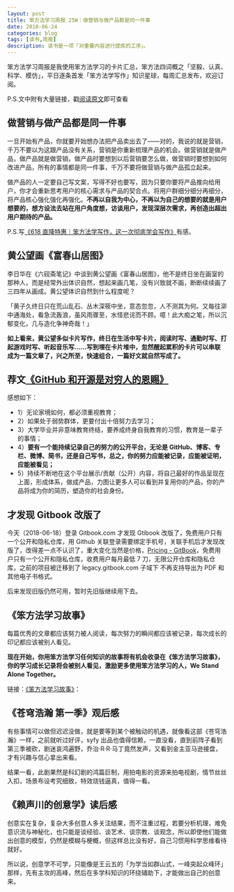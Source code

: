 ```yaml
---
layout: post
title: 笨方法学习周报 25W：做营销与做产品都是同一件事
date: 2018-06-24
categories: blog
tags: [读书,周报]
description: 读书是一项「对重要内容进行提炼的工序」。
---
```



笨方法学习周报是我使用笨方法学习的卡片汇总，笨方法四词概之「坚毅、认真、科学、模仿」，平日逐条首发「笨方法学写作」知识星球，每周汇总发布，欢迎订阅。

P.S.文中附有大量链接，戳[阅读原文](https://www.jianshu.com/nb/25728012)即可查看


## 做营销与做产品都是同一件事

一旦开始有产品，你就要开始想办法把产品卖出去了——对的，我说的就是营销，千万不要以为这跟产品没有关系，营销是你重新梳理产品的机会。做营销就是做产品，做产品就是做营销，做产品时要想到以后营销要怎么做，做营销时要想到如何改进产品，所有的事情都是同一件事，千万不要将做营销与做产品孤立起来。

做产品的人一定要自己写文案，写得不好也要写，因为只要你要将产品推向给用户，你才会重新思考用户的核心需求与产品的契合点。将用户群细分细分再细分，将产品核心强化强化再强化。**不再以自我为中心，不再以为自己的想要的就是用户想要的，想方设法去站在用户角度想，访谈用户，发现深层次需求，再创造出超出用户期待的产品。**

P.S.写[《618 直降特惠｜笨方法学写作，这一次彻底学会写作》](https://mp.weixin.qq.com/s?__biz=MzA4MTQ0NDQxNg==&mid=2650639645&idx=1&sn=158eefe65e0ae7bae1405ee273ef330c&chksm=879dc632b0ea4f247df9734f8d9fe8ddbab09ac28b0208f1fabf235b5666f59fce218013bcc3#rd)有感。

## 黄公望画《富春山居图》

李日华在《六砚斋笔记》中谈到黄公望画《富春山居图》，他不是终日坐在画室的那种人，而是经常外出体识自然，想起来画几笔，没有兴致就不画，断断续续画了三四年从画成。黄公望体识自然到什么程度呢？

「黄子久终日只在荒山乱石、丛木深筱中坐，意态忽忽，人不测其为何。又每往泖中通海处，看急流轰浪，虽风雨骤至，水怪悲诧而不顾。噫！此大痴之笔，所以沉郁变化，几与造化争神奇哉！」

**如上看来，黄公望多似卡片写作，终日在生活中写卡片，阅读时写、通勤时写、打起游戏时写、听起音乐写……写到埋在卡片堆中，忽然醒起累积的卡片可以串联成为一篇文章了，兴之所至，快速组合，一篇好文就自然写成了。**

## 荐文[《GitHub 和开源是对穷人的恩赐》](https://zhuanlan.zhihu.com/p/37954828?hmsr=toutiao.io&utm_medium=toutiao.io&utm_source=toutiao.io)

感想如下：

- 1）无论家境如何，都必须重视教育；
- 2）如果处于弱势群体，更要付出十倍努力去学习；
- 3）大学毕业并非意味教育终结，要养成终身自我教育的习惯，教育是一辈子的事情；
- 4）**要有一个能持续记录自己的努力的公开平台，无论是 GitHub、博客、专栏、微博、简书，还是自己写书，总之，你的努力应能被记录，应能被证明，应能被看见；**
- 5）持续不断地在这个平台展示/贡献（公开）内容，将自己最好的作品呈现在上面，形成体系，做成产品，力图让更多人可以看到并复用你的产品，你的产品将成为你的简历，塑造你的社会身份。

## 才发现 Gitbook 改版了

今天（2018-06-18）登录 Gitbook.com 才发现 Gtibook 改版了，免费用户只有一个公开和隐私仓库，用 Github 关联登录需要绑定手机号，关联手机后才发现改版了，改得差一点不认识了，重大变化当然是价格，[Pricing - GitBook](https://www.gitbook.com/pricing)，免费用户只有一个公开和隐私仓库，收费用户每月最低 7 刀，无限公开仓库和隐私仓库，之前的项目被迁移到了 legacy.gitbook.com 子域下
不再支持导出为 PDF 和其他电子书格式。

后来发现旧版仍然可用，暂时先旧版继续用下去。

## 《笨方法学习故事》

每篇优秀的文章都应该努力被人阅读，每次努力的瞬间都应该被记录，每次成长的印记都应该被别人看见。

**现在开始，你用笨方法学习任何知识的故事将有机会收录在《笨方法学习故事》，你的学习成长记录将会被别人看见，激励更多使用笨方法学习的人，We Stand Alone Together。**

链接：[《笨方法学习故事》](https://story.learnwritingthehardway.cn/)：

## 《苍穹浩瀚 第一季》观后感

有些事情可以做但迟迟没做，就是要等到某个被触动的机遇，就像看这部《苍穹浩瀚》一样，之前就听过好评，syfy 出品也值得信赖，一直没看，直到前阵子看到第三季被砍，剧迷哀鸿遍野，乔治·R·R·马丁竟然发声，又看到金主亚马逊接盘，才有兴趣与信心拿出来看。

结果一看，此剧果然是科幻剧的鸿篇巨制，用拍电影的资源来拍电视剧，情节丝丝入扣，场景布设考究细致，特效烧钱逼真，值得一看。

## 《赖声川的创意学》读后感

创意实在复杂，复杂大多创意人多关注结果，而不注重过程，若要分析机理，难免意识流与神秘化，也只能是谈经验、谈艺术、谈宗教、谈观念，所以即使他们能做出创意的模型，仍然是模糊与梗概，但这样总比没有好，自己习惯用科学思维看待就好。

所以说，创意学不可学，只能像是王云五的「为学当如群山式，一峰突起众峰环」那样，先有主攻的高峰，然后在多学科知识的环绕辅助下，才能做出自己的创意来。




